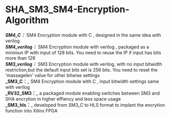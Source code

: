 # SHA_SM3_SM4-Encryption-Algorithm
_**SM4_C：**_ SM4 Encryption module with C , designed in the same idea with verilog  
_**SM4_verilog：**_ SM4 Encryption module with verilog , packaged as a minimun IP with input of 128 bits. You need to reuse the IP if input has bits more than 128  
_**SM3_verilog：**_ SM3 Encryption module with verilog, with no input bitwidth restriction,but the default input bits set is 256 bits. You need to reset the 'massagelen'                     value for other bitwise settings  
**_SM3_C：**_ SM4 Encryption module with C , input bitwidth settings same with verilog  
**_RV32_SM3：**_ a packaged module enabling switches between SM3 and SHA encrytion in higher effiency and less space usage  
**_SM3_hls：**_ developed from SM3_C to HLS format to implant the encrytion function into Xilinx FPGA
